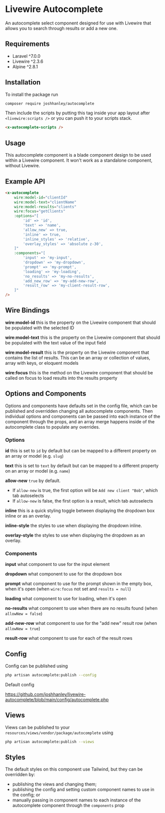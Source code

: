 # Livewire Autocomplete

An autocomplete select component designed for use with Livewire that allows you to search through results or add a new one.

## Requirements

- Laravel ^7.0.0
- Livewire ^2.3.6
- Alpine ^2.8.1

## Installation

To install the package run

```bash
composer require joshhanley/autocomplete
```

Then include the scripts by putting this tag inside your app layout after `<livewire:scripts />` or you can push it to your scripts stack.

```html
<x-autocomplete-scripts />
```

## Usage

This autocomplete component is a blade component design to be used within a Livewire component. It won't work as a standalone component, without Livewire.

## Example API

```html
<x-autocomplete
    wire:model-id="clientId"
    wire:model-text="clientName"
    wire:model-results="clients"
    wire:focus="getClients"
    :options="[
        'id' => 'id',
        'text' => 'name',
        'allow_new' => true,
        'inline' => true,
        'inline_styles' => 'relative',
        'overlay_styles' => 'absolute z-30',
    ]"
    :components="[
        'input' => 'my-input',
        'dropdown' => 'my-dropdown',
        'prompt' => 'my-prompt',
        'loading' => 'my-loading',
        'no_results' => 'my-no-results',
        'add_new_row' => 'my-add-new-row',
        'result_row' => 'my-client-result-row',
    ]"
/>
```

## Wire Bindings

**wire:model-id** this is the property on the Livewire component that should be populated with the selected ID

**wire:model-text** this is the property on the Livewire component that should be populated with the text value of the input field

**wire:model-result** this is the property on the Livewire component that contains the list of results.
This can be an array or collection of values, array with keys, or eloquent models

**wire:focus** this is the method on the Livewire component that should be called on focus to load results into the results property

## Options and Components

Options and components have defaults set in the config file, which can be published and overridden changing all autocomplete components.
Then individual options and components can be passed into each instance of the component through the props, and an array merge happens inside of the autocomplete class to populate any overrides.

### Options

**id** this is set to `id` by default but can be mapped to a different property on an array or model (e.g. `slug`)

**text** this is set to `text` by default but can be mapped to a different property on an array or model (e.g. `name`)

**allow-new** `true` by default.
- If `allow-new` is true, the first option will be `Add new client "Bob"`, which tab autoselects
- If `allow-new` is false, the first option is a result, which tab autoselects

**inline** this is a quick styling toggle between displaying the dropdown box inline or as an overlay.

**inline-style** the styles to use when displaying the dropdown inline.

**overlay-style** the styles to use when displaying the dropdown as an overlay.


### Components

**input** what component to use for the input element

**dropdown** what component to use for the dropdown box

**prompt** what component to use for the prompt shown in the empty box, when it's open (when `wire:focus` not set and `results = null`)

**loading** what component to use for loading, when it's open

**no-results** what component to use when there are no results found (when `allowNew = false`)

**add-new-row** what component to use for the "add new" result row (when `allowNew = true`)

**result-row** what component to use for each of the result rows

## Config

Config can be published using
```bash
php artisan autocomplete:publish --config
```

Default config

https://github.com/joshhanley/livewire-autocomplete/blob/main/config/autocomplete.php

## Views

Views can be published to your `resources/views/vendor/package/autocomplete` using
```bash
php artisan autocomplete:publish --views
```

## Styles

The default styles on this component use Tailwind, but they can be overridden by:
- publishing the views and changing them;
- publishing the config and setting custom component names to use in the config; or
- manually passing in component names to each instance of the autocomplete component through the `components` prop
